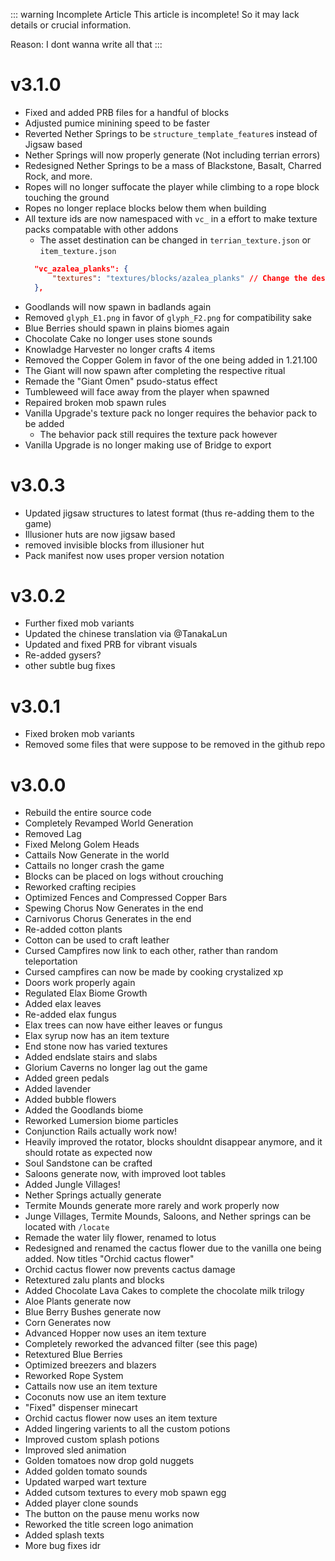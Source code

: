 ::: warning Incomplete Article
This article is incomplete! So it may lack details or crucial information.

Reason: I dont wanna write all that
:::

# v3.1.0

- Fixed and added PRB files for a handful of blocks
- Adjusted pumice minining speed to be faster
- Reverted Nether Springs to be `structure_template_feature`s instead of Jigsaw based
- Nether Springs will now properly generate (Not including terrian errors)
- Redesigned Nether Springs to be a mass of Blackstone, Basalt, Charred Rock, and more.
- Ropes will no longer suffocate the player while climbing to a rope block touching the ground
- Ropes no longer replace blocks below them when building
- All texture ids are now namespaced with `vc_` in a effort to make texture packs compatable with other addons
  - The asset destination can be changed in `terrian_texture.json` or `item_texture.json`
  ```json
  	"vc_azalea_planks": {
  		"textures": "textures/blocks/azalea_planks" // Change the destination here // [!code highlight]
  	},
  ```
- Goodlands will now spawn in badlands again
- Removed `glyph_E1.png` in favor of `glyph_F2.png` for compatibility sake
- Blue Berries should spawn in plains biomes again
- Chocolate Cake no longer uses stone sounds
- Knowladge Harvester no longer crafts 4 items
- Removed the Copper Golem in favor of the one being added in 1.21.100
- The Giant will now spawn after completing the respective ritual
- Remade the "Giant Omen" psudo-status effect
- Tumbleweed will face away from the player when spawned
- Repaired broken mob spawn rules
- Vanilla Upgrade's texture pack no longer requires the behavior pack to be added
  - The behavior pack still requires the texture pack however
- Vanilla Upgrade is no longer making use of Bridge to export

# v3.0.3

- Updated jigsaw structures to latest format (thus re-adding them to the game)
- Illusioner huts are now jigsaw based
- removed invisible blocks from illusioner hut
- Pack manifest now uses proper version notation

# v3.0.2

- Further fixed mob variants
- Updated the chinese translation via @TanakaLun
- Updated and fixed PRB for vibrant visuals
- Re-added gysers?
- other subtle bug fixes

# v3.0.1

- Fixed broken mob variants
- Removed some files that were suppose to be removed in the github repo

# v3.0.0 <Badge type="info" text="(In no particular order)"/>

- Rebuild the entire source code
- Completely Revamped World Generation
- Removed Lag
- Fixed Melong Golem Heads
- Cattails Now Generate in the world
- Cattails no longer crash the game
- Blocks can be placed on logs without crouching
- Reworked crafting recipies
- Optimized Fences and Compressed Copper Bars
- Spewing Chorus Now Generates in the end
- Carnivorus Chorus Generates in the end
- Re-added cotton plants
- Cotton can be used to craft leather
- Cursed Campfires now link to each other, rather than random teleportation
- Cursed campfires can now be made by cooking crystalized xp
- Doors work properly again
- Regulated Elax Biome Growth
- Added elax leaves
- Re-added elax fungus
- Elax trees can now have either leaves or fungus
- Elax syrup now has an item texture
- End stone now has varied textures
- Added endslate stairs and slabs
- Glorium Caverns no longer lag out the game
- Added green pedals
- Added lavender
- Added bubble flowers
- Added the Goodlands biome
- Reworked Lumersion biome particles
- Conjunction Rails actually work now!
- Heavily improved the rotator, blocks shouldnt disappear anymore, and it should rotate as expected now
- Soul Sandstone can be crafted
- Saloons generate now, with improved loot tables
- Added Jungle Villages!
- Nether Springs actually generate
- Termite Mounds generate more rarely and work properly now
- Junge Villages, Termite Mounds, Saloons, and Nether springs can be located with `/locate`
- Remade the water lily flower, renamed to lotus
- Redesigned and renamed the cactus flower due to the vanilla one being added. Now titles "Orchid cactus flower"
- Orchid cactus flower now prevents cactus damage
- Retextured zalu plants and blocks
- Added Chocolate Lava Cakes to complete the chocolate milk trilogy
- Aloe Plants generate now
- Blue Berry Bushes generate now
- Corn Generates now
- Advanced Hopper now uses an item texture
- Completely reworked the advanced filter (see this page)
- Retextured Blue Berries
- Optimized breezers and blazers
- Reworked Rope System
- Cattails now use an item texture
- Coconuts now use an item texture
- "Fixed" dispenser minecart
- Orchid cactus flower now uses an item texture
- Added lingering varients to all the custom potions
- Improved custom splash potions
- Improved sled animation
- Golden tomatoes now drop gold nuggets
- Added golden tomato sounds
- Updated warped wart texture
- Added cutsom textures to every mob spawn egg
- Added player clone sounds
- The button on the pause menu works now
- Reworked the title screen logo animation
- Added splash texts
- More bug fixes idr
